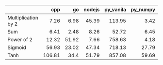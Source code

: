 | |cpp|go|nodejs|py_vanila|py_numpy|r|
|:---|---:|---:|---:|---:|---:|---:|
|Multiplication by 2|7.26|6.98|45.39|113.95|3.42|5.73|
|Sum|6.41|2.48|8.26|52.72|6.45|27.56|
|Power of 2|12.32|51.92|7.66|758.63|4.18|6.1|
|Sigmoid|56.93|23.02|47.34|718.13|27.79|15.61|
|Tanh|106.81|34.4|51.79|857.08|59.69|49.03|